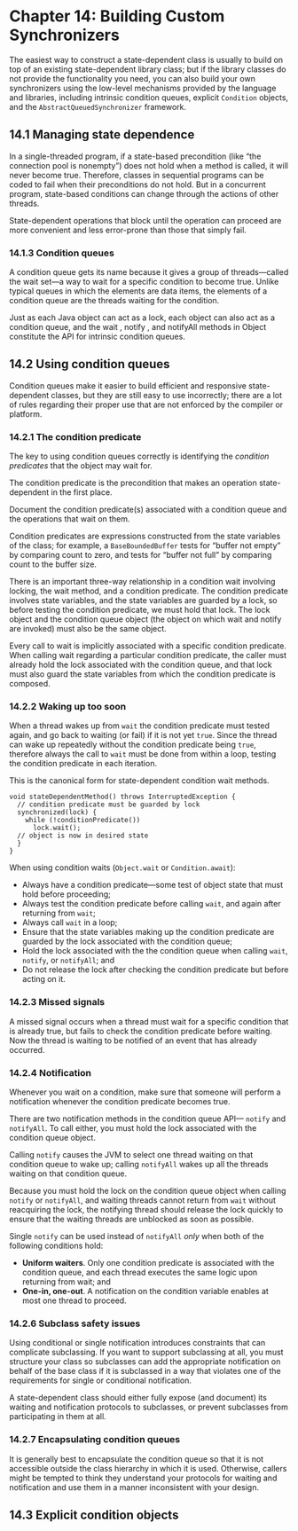 # Chapter 14: Building Custom Synchronizers

The easiest way to construct a state-dependent class is usually to build on top of an existing state-dependent library class; but if the library classes do not provide the functionality you need, you can also build your own synchronizers using the low-level mechanisms provided by the language and libraries, including intrinsic condition queues, explicit `Condition` objects, and the `AbstractQueuedSynchronizer` framework.

## 14.1 Managing state dependence

In a single-threaded program, if a state-based precondition (like “the connection pool is nonempty”) does not hold when a method is called, it will never become true. Therefore, classes in sequential programs can be coded to fail when their preconditions do not hold. But in a concurrent program, state-based conditions can change through the actions of other threads.

State-dependent operations that block until the operation can proceed are more convenient and less error-prone than those that simply fail.

### 14.1.3 Condition queues

A condition queue gets its name because it gives a group of threads—called the wait set—a way to wait for a specific condition to become true. Unlike typical queues in which the elements are data items, the elements of a condition queue are the threads waiting for the condition.

Just as each Java object can act as a lock, each object can also act as a condition queue, and the wait , notify , and notifyAll methods in Object constitute the API for intrinsic condition queues.

## 14.2 Using condition queues

Condition queues make it easier to build efficient and responsive state-dependent classes, but they are still easy to use incorrectly; there are a lot of rules regarding their proper use that are not enforced by the compiler or platform.

### 14.2.1 The condition predicate

The key to using condition queues correctly is identifying the _condition predicates_ that the object may wait for.

The condition predicate is the precondition that makes an operation state-dependent in the first place.

Document the condition predicate(s) associated with a condition queue and the operations that wait on them.

Condition predicates are expressions constructed from the state variables of the class; for example, a `BaseBoundedBuffer` tests for “buffer not empty” by comparing count to zero, and tests for “buffer not full” by comparing count to the buffer size.

There is an important three-way relationship in a condition wait involving locking, the wait method, and a condition predicate. The condition predicate involves state variables, and the state variables are guarded by a lock, so before testing the condition predicate, we must hold that lock. The lock object and the condition queue object (the object on which wait and notify are invoked) must also be the same object.

Every call to wait is implicitly associated with a specific condition predicate. When calling wait regarding a particular condition predicate, the caller must already hold the lock associated with the condition queue, and that lock must also guard the state variables from which the condition predicate is composed.

### 14.2.2 Waking up too soon

When a thread wakes up from `wait` the condition predicate  must tested again, and go back to waiting (or fail) if it is not yet `true`. Since the thread can wake up repeatedly without the condition predicate being `true`, therefore always the call to `wait` must be done from within a loop, testing the condition predicate in each iteration.

This is the canonical form for state-dependent condition wait methods.

```
void stateDependentMethod() throws InterruptedException {
  // condition predicate must be guarded by lock
  synchronized(lock) {
    while (!conditionPredicate())
      lock.wait();
  // object is now in desired state
  }
}
```

When using condition waits (`Object.wait` or `Condition.await`):

* Always have a condition predicate—some test of object state that must hold before proceeding;
* Always test the condition predicate before calling `wait`, and again after returning from `wait`;
* Always call `wait` in a loop;
* Ensure that the state variables making up the condition predicate are guarded by the lock associated with the condition queue;
* Hold the lock associated with the the condition queue when calling `wait`, `notify`, or `notifyAll`; and
* Do not release the lock after checking the condition predicate but before acting on it.

### 14.2.3 Missed signals

A missed signal occurs when a thread must wait for a specific condition that is already true, but fails to check the condition predicate before waiting. Now the thread is waiting to be notified of an event that has already occurred.

### 14.2.4 Notification

Whenever you wait on a condition, make sure that someone will perform a notification whenever the condition predicate becomes true.

There are two notification methods in the condition queue API— `notify` and `notifyAll`. To call either, you must hold the lock associated with the condition queue object.

Calling `notify` causes the JVM to select one thread waiting on that condition queue to wake up; calling `notifyAll` wakes up all the threads waiting on that condition queue.

Because you must hold the lock on the condition queue object when calling `notify` or `notifyAll`, and waiting threads cannot return from `wait` without reacquiring the lock, the notifying thread should release the lock quickly to ensure that the waiting threads are unblocked as soon as possible.

Single `notify` can be used instead of `notifyAll` _only_ when both of the following conditions hold:

* **Uniform waiters**. Only one condition predicate is associated with the condition queue, and each thread executes the same logic upon returning from wait; and
* **One-in, one-out**. A notification on the condition variable enables at most one thread to proceed.

### 14.2.6 Subclass safety issues

Using conditional or single notification introduces constraints that can complicate subclassing. If you want to support subclassing at all, you must structure your class so subclasses can add the appropriate notification on behalf of the base class if it is subclassed in a way that violates one of the requirements for single or conditional notification.

A state-dependent class should either fully expose (and document) its waiting and notification protocols to subclasses, or prevent subclasses from participating in them at all.

### 14.2.7 Encapsulating condition queues

It is generally best to encapsulate the condition queue so that it is not accessible outside the class hierarchy in which it is used. Otherwise, callers might be tempted to think they understand your protocols for waiting and notification and use them in a manner inconsistent with your design.

## 14.3 Explicit condition objects

